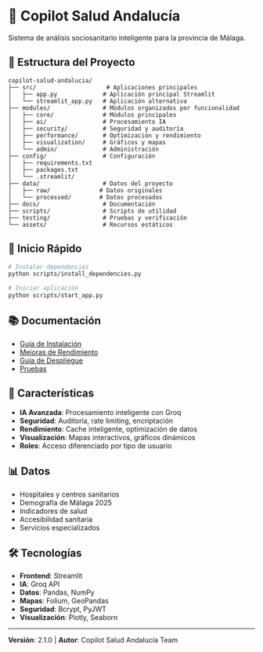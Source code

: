 # 🏥 Copilot Salud Andalucía

Sistema de análisis sociosanitario inteligente para la provincia de Málaga.

## 📁 Estructura del Proyecto

```
copilot-salud-andalucia/
├── src/                    # Aplicaciones principales
│   ├── app.py             # Aplicación principal Streamlit
│   └── streamlit_app.py   # Aplicación alternativa
├── modules/               # Módulos organizados por funcionalidad
│   ├── core/              # Módulos principales
│   ├── ai/                # Procesamiento IA
│   ├── security/          # Seguridad y auditoría
│   ├── performance/       # Optimización y rendimiento
│   ├── visualization/     # Gráficos y mapas
│   └── admin/             # Administración
├── config/                # Configuración
│   ├── requirements.txt
│   ├── packages.txt
│   └── .streamlit/
├── data/                  # Datos del proyecto
│   ├── raw/              # Datos originales
│   └── processed/        # Datos procesados
├── docs/                  # Documentación
├── scripts/               # Scripts de utilidad
├── testing/               # Pruebas y verificación
└── assets/                # Recursos estáticos
```

## 🚀 Inicio Rápido

```bash
# Instalar dependencias
python scripts/install_dependencies.py

# Iniciar aplicación
python scripts/start_app.py
```

## 📚 Documentación

- [Guía de Instalación](docs/README.md)
- [Mejoras de Rendimiento](docs/MEJORAS_RENDIMIENTO_SEGURIDAD.md)
- [Guía de Despliegue](docs/DEPLOYMENT.md)
- [Pruebas](testing/README_TESTS.md)

## 🔧 Características

- **IA Avanzada**: Procesamiento inteligente con Groq
- **Seguridad**: Auditoría, rate limiting, encriptación
- **Rendimiento**: Cache inteligente, optimización de datos
- **Visualización**: Mapas interactivos, gráficos dinámicos
- **Roles**: Acceso diferenciado por tipo de usuario

## 📊 Datos

- Hospitales y centros sanitarios
- Demografía de Málaga 2025
- Indicadores de salud
- Accesibilidad sanitaria
- Servicios especializados

## 🛠️ Tecnologías

- **Frontend**: Streamlit
- **IA**: Groq API
- **Datos**: Pandas, NumPy
- **Mapas**: Folium, GeoPandas
- **Seguridad**: Bcrypt, PyJWT
- **Visualización**: Plotly, Seaborn

---

**Versión**: 2.1.0 | **Autor**: Copilot Salud Andalucía Team
